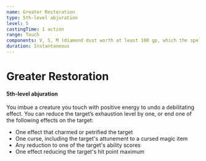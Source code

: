 ```yaml
---
name: Greater Restoration
type: 5th-level abjuration
level: 5
castingTime: 1 action
range: Touch
components: V, S, M (diamond dust worth at least 100 gp, which the spell consumes)
duration: Instantaneous
---
```


# Greater Restoration

#### 5th-level abjuration

You imbue a creature you touch with positive energy to undo a debilitating effect. You can reduce the target’s exhaustion level by one, or end one of the following effects on the target:

-   One effect that charmed or petrified the target
-   One curse, including the target's attunement to a cursed magic item
-   Any reduction to one of the target's ability scores
-   One effect reducing the target's hit point maximum
